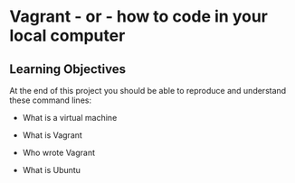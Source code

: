 # Vagrant - or - how to code in your local computer

## Learning Objectives

At the end of this project you should be able to reproduce and understand these command lines:

* What is a virtual machine


* What is Vagrant


* Who wrote Vagrant


* What is Ubuntu
